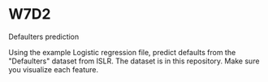 # W7D2
Defaulters prediction

Using the example Logistic regression file, predict defaults from the "Defaulters" dataset from ISLR. The dataset is in this repository. Make sure you visualize each feature. 
